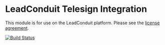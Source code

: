 # LeadConduit Telesign Integration

This module is for use on the LeadConduit platform. Please see the [license agreement](http://creativecommons.org/licenses/by-nc-nd/4.0/).

[![Build Status](https://travis-ci.org/activeprospect/leadconduit-integration-telesign.png?branch=master)](https://travis-ci.org/activeprospect/leadconduit-integration-telesign)

